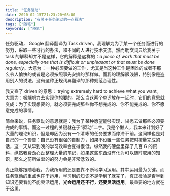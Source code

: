```yaml
---
title: "任务驱动"
date: 2020-02-15T21:23:20+08:00
description: "有关于任务驱动的一点看法"
tags: ["随笔"]
keywords: ["随笔"]
---
```


任务驱动， Google 翻译翻译为 Task driven。我理解为为了某一个任务而进行的努力，采取一些可行的办法，和不同的人进行技术交流。然而朗文词典给我关于 task 的解释却并不是这样，它的解释是这样的：*a piece of work that must be done, especially one that is difficult or unpleasant or that must be done regularly*。大意为：一种必须要做的工作，尤其是当这种工作是困难的或者不那么令人愉快的或者是必须按照事先安排的那样做。而我的理解很浅陋，特别像是盗用别人的说法，没有这种正规词典翻译的那种规范合理性。

我又查了 driven 的意思： trying extremely hard to achieve what you want。大意为：极端努力去实现你想要的。那么当这两个单词放在一起时，它们的意思就变成：为了实现想要的，就必须要完成那些你不想完成的、你不能完成的、你不愿意完成的事情。

简单来说，任务驱动的意思就是：我为了某种愿望能够实现，甘愿去做那些必须要完成的事情。而这一过程的关键就在于“驱动”二字。我是个懒人，我本来计划好了大量的理论知识，但是却因为没有一个清晰的任务要求而停滞不前。这同样也是对自己的一个警告：自己没有很强的自制力，如果不设置一些任务按时按量完成的话，这一天从早到晚的学习效率会变得很低。纵然我的硬盘里存了几百 G 的资料，纵然我费劲心劲整理大量的笔记，如果这些东西没有化为可以随时取用的知识，那么之前所做出的的努力会是非常低效的。

真正能够跟随着我，为我所用的还是要靠不断地学习运用。其中运用最为关键。而任务驱动的重点也在于运用，学习到的知识不是学到了就完了，真正检验是否学到知识还要看能不能灵活运用，**光会运用还不行，还要灵活运用**。最重要的地方就在于这里。
